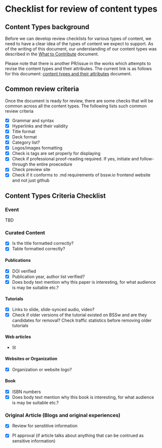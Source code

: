 # Checklist for review of content types


## Content Types background
Before we can develop review checklists for various types of content, we need to
have a clear idea of the types of content we expect to support.  As of the writing of this document, our understanding of our content types was described in the [What to Contribute](https://github.com/betterscientificsoftware/betterscientificsoftware.github.io/blob/91648f8f992639ad8a9f5467e00cf6dc1bec21a7/WhatToContribute.md) document.

Please note that there is another PR/issue in the works which attempts to revise the content types and their attributes. The current link is as follows for this document: [content types and their attributes](https://github.com/betterscientificsoftware/betterscientificsoftware.github.io/blob/markcmiller86-content-types-doc/Site/ContentTypes.md) document.

## Common review criteria
Once the document is ready for review, there are some checks that will be common across all the content types. The following lists such common review criteria
- [x] Grammar and syntax
- [x] Hyperlinks and their validity
- [x] Title format
- [x] Deck format
- [x] Category list?
- [x] Logos/images formatting
- [x] Check is tags are set properly for displaying
- [x] Check if professional proof-reading required. If yes, initiate and follow-through the entire proecedure
- [x] Check preview site
- [x] Check if it conforms to .md requirements of bssw.io frontend website and not just github

## Content Types Criteria Checklist

### Event
TBD

### Curated Content
- [x] Is the title formatted correctly?
- [x] Table formatted correctly?

#### Publications
- [x] DOI verified
- [x] Publication year, author list verified?
- [x] Does body text mention why this paper is interesting, for what audience is may be suitable etc.?
#### Tutorials
- [x] Links to slide, slide-synced audio, video?
- [x] Check if older versions of the tutorial existed on BSSw and are they candidates for removal? Check traffic statistics before removing older tutorials

#### Web articles
- [x]

#### Websites or Organization
- [x] Organization or website logo?

#### Book
- [x] ISBN numbers
- [x] Does body text mention why this book is interesting, for what audience is may be suitable etc.?

### Original Article (Blogs and original experiences)
- [x] Review for senstitive information
- [x] PI approval (if article talks about anything that can be contrued as sensitive information)

